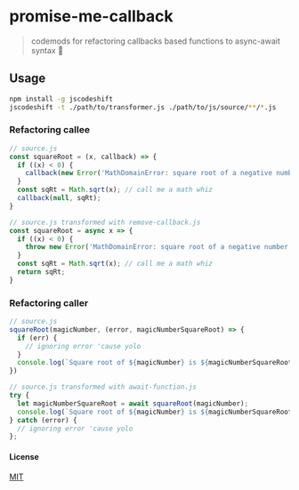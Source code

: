 # promise-me-callback
> codemods for refactoring callbacks based functions to async-await syntax 🚀

## Usage
```bash
npm install -g jscodeshift
jscodeshift -t ./path/to/transformer.js ./path/to/js/source/**/*.js
```
### Refactoring callee
```js
// source.js
const squareRoot = (x, callback) => {
  if ((x) < 0) {
    callback(new Error('MathDomainError: square root of a negative number does not exist'))
  }
  const sqRt = Math.sqrt(x); // call me a math whiz
  callback(null, sqRt);
}
```

```js
// source.js transformed with remove-callback.js
const squareRoot = async x => {
  if ((x) < 0) {
    throw new Error('MathDomainError: square root of a negative number does not exist');
  }
  const sqRt = Math.sqrt(x); // call me a math whiz
  return sqRt;
}
```

### Refactoring caller
```js
// source.js
squareRoot(magicNumber, (error, magicNumberSquareRoot) => {
  if (err) {
    // ignoring error 'cause yolo
  }
  console.log(`Square root of ${magicNumber} is ${magicNumberSquareRoot}`)
})
```

```js
// source.js transformed with await-function.js
try {
  let magicNumberSquareRoot = await squareRoot(magicNumber);
  console.log(`Square root of ${magicNumber} is ${magicNumberSquareRoot}`)
} catch (error) {
  // ignoring error 'cause yolo
};
```

#### License
[MIT](https://github.com/localz/promise-me-callback/blob/master/LICENSE)
